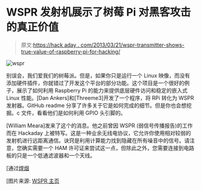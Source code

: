 # WSPR 发射机展示了树莓 Pi 对黑客攻击的真正价值

> 原文:[https://hack aday . com/2013/03/21/wspr-transmitter-shows-true-value-of-raspberry-pi-for-hacking/](https://hackaday.com/2013/03/21/wspr-transmitter-shows-true-value-of-raspberry-pi-for-hacking/)

![wspr](../Images/ef486d6b04bf3ab3aaa30f378041b861.png)

别误会，我们爱我们的树莓派。但是，如果你只是运行一个 Linux 映像，而没有添加硬件插件，你就错过了开发这个平台的部分功能。这个项目是一个很好的例子，展示了如何利用 Raspberry Pi 的能力来提供底层硬件访问和稳定的嵌入式 Linux 性能。[Dan Ankers]和[Threeme3]开发了一个程序，将 RPi 转化为 WSPR 发射器。GitHub readme 分享了许多关于它是如何完成的细节。但是你也会想挖掘。c 文件，看看他们是如何利用 GPIO 头引脚的。

[William Meara]发来了这个的消息。他之前曾因 WSPR (弱信号传播报告)的工作而在 Hackaday 上被特写。这是一种业余无线电协议，它允许你使用相对较弱的发射机进行远距离通信。诀窍是利用计算能力找到隐藏在所有噪音中的信号。请注意，您确实需要一个 HAM 许可证来尝试这一点，但除此之外，您需要连接到电路板的只是一个低通滤波器和一个天线。

[通过[焊烟](http://soldersmoke.blogspot.com/2013/03/wow-raspberry-pi-as-rf-transmitter.html)

[图片来源: [WSPR 主页](http://physics.princeton.edu/pulsar/K1JT/wspr.html)